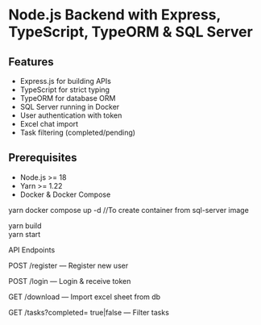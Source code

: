 # Node.js Backend with Express, TypeScript, TypeORM & SQL Server

## Features
- Express.js for building APIs
- TypeScript for  strict typing
- TypeORM for database ORM
- SQL Server running in Docker
- User authentication with token
- Excel chat import
- Task filtering (completed/pending)

## Prerequisites

- Node.js >= 18
- Yarn >= 1.22
- Docker & Docker Compose

yarn
docker compose up -d //To create container from sql-server image

yarn build     
yarn start


API Endpoints

POST /register — Register new user

POST /login — Login & receive token

GET /download — Import excel sheet from db

GET /tasks?completed= true|false — Filter tasks
